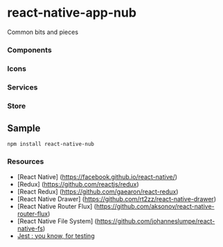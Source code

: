 # react-native-app-nub
Common bits and pieces

### Components
### Icons
### Services
### Store


## Sample
`npm install react-native-nub`

### Resources
- [React Native] (https://facebook.github.io/react-native/)
- [Redux] (https://github.com/reactjs/redux)
- [React Redux] (https://github.com/gaearon/react-redux)
- [React Native Drawer] (https://github.com/rt2zz/react-native-drawer)
- [React Native Router Flux] (https://github.com/aksonov/react-native-router-flux)
- [React Native File System] (https://github.com/johanneslumpe/react-native-fs)
- [Jest : you know, for testing](https://facebook.github.io/jest/)
